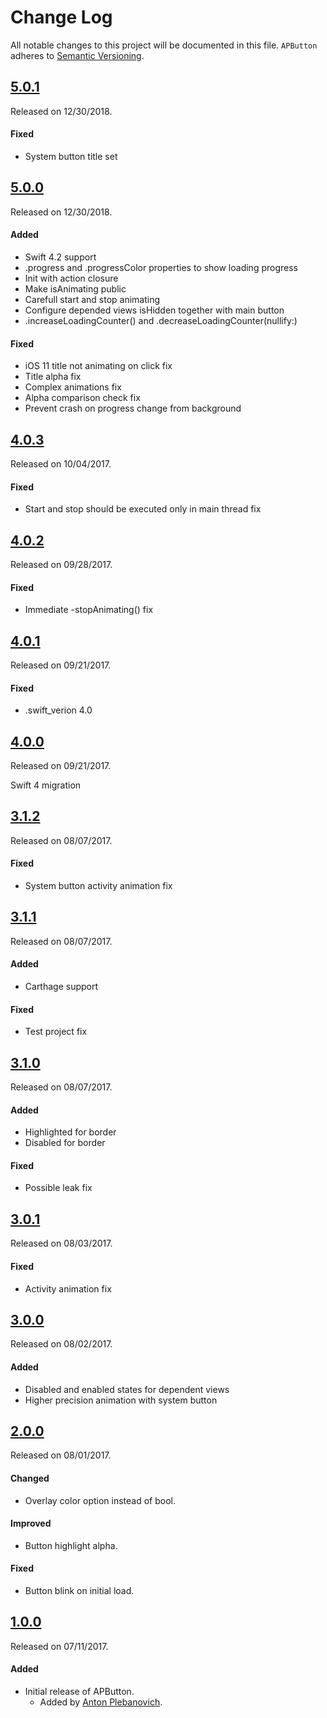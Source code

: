 # Change Log
All notable changes to this project will be documented in this file.
`APButton` adheres to [Semantic Versioning](http://semver.org/).


## [5.0.1](https://github.com/APUtils/APButton/releases/tag/5.0.1)
Released on 12/30/2018.

#### Fixed
- System button title set


## [5.0.0](https://github.com/APUtils/APButton/releases/tag/5.0.0)
Released on 12/30/2018.

#### Added
- Swift 4.2 support
- .progress and .progressColor properties to show loading progress
- Init with action closure
- Make isAnimating public
- Carefull start and stop animating
- Configure depended views isHidden together with main button
- .increaseLoadingCounter() and .decreaseLoadingCounter(nullify:)

#### Fixed
- iOS 11 title not animating on click fix
- Title alpha fix
- Complex animations fix
- Alpha comparison check fix
- Prevent crash on progress change from background


## [4.0.3](https://github.com/APUtils/APButton/releases/tag/4.0.3)
Released on 10/04/2017.

#### Fixed
- Start and stop should be executed only in main thread fix


## [4.0.2](https://github.com/APUtils/APButton/releases/tag/4.0.2)
Released on 09/28/2017.

#### Fixed
- Immediate -stopAnimating() fix


## [4.0.1](https://github.com/APUtils/APButton/releases/tag/4.0.1)
Released on 09/21/2017.

#### Fixed
- .swift_verion 4.0


## [4.0.0](https://github.com/APUtils/APButton/releases/tag/4.0.0)
Released on 09/21/2017.

Swift 4 migration


## [3.1.2](https://github.com/APUtils/APButton/releases/tag/3.1.2)
Released on 08/07/2017.

#### Fixed
- System button activity animation fix


## [3.1.1](https://github.com/APUtils/APButton/releases/tag/3.1.1)
Released on 08/07/2017.

#### Added
- Carthage support

#### Fixed
- Test project fix


## [3.1.0](https://github.com/APUtils/APButton/releases/tag/3.1.0)
Released on 08/07/2017.

#### Added
- Highlighted for border
- Disabled for border

#### Fixed
- Possible leak fix


## [3.0.1](https://github.com/APUtils/APButton/releases/tag/3.0.1)
Released on 08/03/2017.

#### Fixed
- Activity animation fix


## [3.0.0](https://github.com/APUtils/APButton/releases/tag/3.0.0)
Released on 08/02/2017.

#### Added
- Disabled and enabled states for dependent views
- Higher precision animation with system button


## [2.0.0](https://github.com/APUtils/APButton/releases/tag/2.0.0)
Released on 08/01/2017.

#### Changed
- Overlay color option instead of bool.

#### Improved
- Button highlight alpha.

#### Fixed
- Button blink on initial load.


## [1.0.0](https://github.com/APUtils/APButton/releases/tag/1.0.0)
Released on 07/11/2017.

#### Added
- Initial release of APButton.
  - Added by [Anton Plebanovich](https://github.com/anton-plebanovich).
